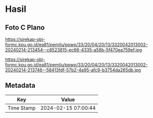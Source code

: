 # Hasil

## Foto C Plano

https://sirekap-obj-formc.kpu.go.id/ea81/pemilu/ppwp/33/20/04/20/13/3320042013002-20240214-213454--c8523815-ec66-4335-a58b-5f470ea759ef.jpg

https://sirekap-obj-formc.kpu.go.id/ea81/pemilu/ppwp/33/20/04/20/13/3320042013002-20240214-213746--58413fdf-57b2-4a95-afc9-b3754da265db.jpg


## Metadata

| Key        | Value               |
| ---------- | ------------------- |
| Time Stamp | 2024-02-15 07:00:44 |



